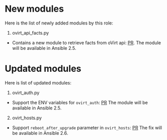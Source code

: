 New modules
===========

Here is the list of newly added modules by this role:

1. ovirt_api_facts.py

- Contains a new module to retrieve facts from oVirt api: [PR](https://github.com/ansible/ansible/pull/28875).
  The module will be available in Ansible 2.5.

Updated modules
===============

Here is list of updated modules:

1. ovirt_auth.py

- Support the ENV variables for `ovirt_auth`: [PR](https://github.com/ansible/ansible/pull/34878)
  The module will be available in Ansible 2.5.

2. ovirt_hosts.py

- Support `reboot_after_upgrade` parameter in `ovirt_hosts`: [PR](https://github.com/ansible/ansible/pull/35956)
  The fix will be available in Ansible 2.6.
